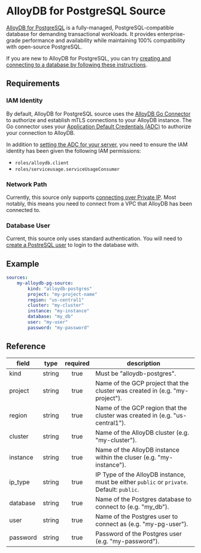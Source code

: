 # AlloyDB for PostgreSQL Source

[AlloyDB for PostgreSQL][alloydb-docs] is a fully-managed, PostgreSQL-compatible
database for demanding transactional workloads. It provides enterprise-grade
performance and availability while maintaining 100% compatibility with
open-source PostgreSQL.

If you are new to AlloyDB for PostgreSQL, you can try [creating and connecting
to a database by following these instructions][alloydb-quickstart].

[alloydb-docs]: https://cloud.google.com/alloydb/docs
[alloydb-quickstart]: https://cloud.google.com/alloydb/docs/quickstart/create-and-connect

## Requirements

### IAM Identity

By default, AlloyDB for PostgreSQL source uses the [AlloyDB Go
Connector][alloydb-go-conn] to authorize and establish mTLS connections to your
AlloyDB instance. The Go connector uses your [Application Default Credentials
(ADC)][adc] to authorize your connection to AlloyDB.

In addition to [setting the ADC for your server][set-adc], you need to ensure the
IAM identity has been given the following IAM permissions:

- `roles/alloydb.client`
- `roles/serviceusage.serviceUsageConsumer`

[alloydb-go-conn]: https://github.com/GoogleCloudPlatform/alloydb-go-connector
[adc]: https://cloud.google.com/docs/authentication#adc
[set-adc]: https://cloud.google.com/docs/authentication/provide-credentials-adc

### Network Path

Currently, this source only supports [connecting over Private
IP][private-ip]. Most notably, this means
you need to connect from a VPC that AlloyDB has been connected to.

[private-ip]: https://cloud.google.com/alloydb/docs/private-ip

### Database User

Current, this source only uses standard authentication. You will need to [create a
PostreSQL user][alloydb-users] to login to the database with.

[alloydb-users]: https://cloud.google.com/alloydb/docs/database-users/about

## Example

```yaml
sources:
    my-alloydb-pg-source:
        kind: "alloydb-postgres"
        project: "my-project-name"
        region: "us-central1"
        cluster: "my-cluster"
        instance: "my-instance"
        database: "my_db"
        user: "my-user"
        password: "my-password"
```

## Reference

| **field** | **type** | **required** | **description**                                                              |
|-----------|:--------:|:------------:|------------------------------------------------------------------------------|
| kind      |  string  |     true     | Must be "alloydb-postgres".                                                  |
| project   |  string  |     true     | Name of the GCP project that the cluster was created in (e.g. "my-project"). |
| region    |  string  |     true     | Name of the GCP region that the cluster was created in (e.g. "us-central1"). |
| cluster   |  string  |     true     | Name of the AlloyDB cluster (e.g. "my-cluster").                             |
| instance  |  string  |     true     | Name of the AlloyDB instance within the cluser (e.g. "my-instance").         |
| ip_type   |  string  |     true     | IP Type of the AlloyDB instance, must be either `public` or `private`. Default: `public`. |
| database  |  string  |     true     | Name of the Postgres database to connect to (e.g. "my_db").                  |
| user      |  string  |     true     | Name of the Postgres user to connect as (e.g. "my-pg-user").                 |
| password  |  string  |     true     | Password of the Postgres user (e.g. "my-password").                          |


